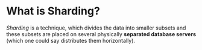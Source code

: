# What is Sharding?

*Sharding* is a technique, which divides the data into smaller subsets and these subsets are 
placed on several physically **separated database servers** (which one could say distributes them horizontally).

